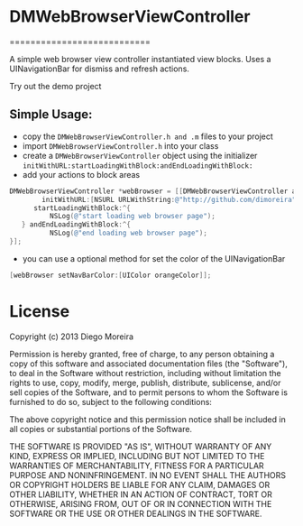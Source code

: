 # DMWebBrowserViewController

===========================

A simple web browser view controller instantiated view blocks.
Uses a UINavigationBar for dismiss and refresh actions.

Try out the demo project

## Simple Usage:

- copy the `DMWebBrowserViewController.h and .m` files to your project
- import `DMWebBrowserViewController.h` into your class
- create a `DMWebBrowserViewController` object using the initializer `initWithURL:startLoadingWithBlock:andEndLoadingWithBlock:`
- add your actions to block areas

``` objective-c
DMWebBrowserViewController *webBrowser = [[DMWebBrowserViewController alloc]
		initWithURL:[NSURL URLWithString:@"http://github.com/dimoreira"]
      startLoadingWithBlock:^{
          NSLog(@"start loading web browser page");
   } andEndLoadingWithBlock:^{
          NSLog(@"end loading web browser page");
}];
```

- you can use a optional method for set the color of the UINavigationBar

``` objective-c
[webBrowser setNavBarColor:[UIColor orangeColor]];
```

# License

Copyright (c) 2013 Diego Moreira

Permission is hereby granted, free of charge, to any person obtaining
a copy of this software and associated documentation files (the
"Software"), to deal in the Software without restriction, including
without limitation the rights to use, copy, modify, merge, publish,
distribute, sublicense, and/or sell copies of the Software, and to
permit persons to whom the Software is furnished to do so, subject to
the following conditions:

The above copyright notice and this permission notice shall be
included in all copies or substantial portions of the Software.

THE SOFTWARE IS PROVIDED "AS IS", WITHOUT WARRANTY OF ANY KIND,
EXPRESS OR IMPLIED, INCLUDING BUT NOT LIMITED TO THE WARRANTIES OF
MERCHANTABILITY, FITNESS FOR A PARTICULAR PURPOSE AND
NONINFRINGEMENT. IN NO EVENT SHALL THE AUTHORS OR COPYRIGHT HOLDERS BE
LIABLE FOR ANY CLAIM, DAMAGES OR OTHER LIABILITY, WHETHER IN AN ACTION
OF CONTRACT, TORT OR OTHERWISE, ARISING FROM, OUT OF OR IN CONNECTION
WITH THE SOFTWARE OR THE USE OR OTHER DEALINGS IN THE SOFTWARE.
